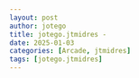 ```yaml
---
layout: post
author: jotego
title: jotego.jtmidres - 
date: 2025-01-03
categories: [Arcade, jtmidres]
tags: [jotego.jtmidres]
---
```


